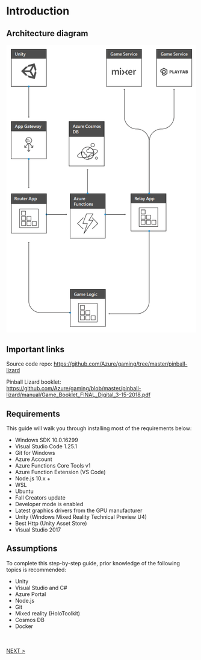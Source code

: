 Introduction
============

Architecture diagram
--------------------

<span id="Arch_Diagram"
class="anchor"></span>![](/media/image2.png)

Important links
---------------

Source code repo:
<https://github.com/Azure/gaming/tree/master/pinball-lizard>

Pinball Lizard booklet:
<https://github.com/Azure/gaming/blob/master/pinball-lizard/manual/Game_Booklet_FINAL_Digital_3-15-2018.pdf>

<span id="_Requirements" class="anchor"><span id="_Toc519166844" class="anchor"></span></span>Requirements
----------------------------------------------------------------------------------------------------------

This guide will walk you through installing most of the requirements
below:

-   Windows SDK 10.0.16299
-   Visual Studio Code 1.25.1
-   Git for Windows
-   Azure Account
-   Azure Functions Core Tools v1
-   Azure Function Extension (VS Code)
-   Node.js 10.x +
-   WSL
-   Ubuntu
-   Fall Creators update
-   Developer mode is enabled
-   Latest graphics drivers from the GPU manufacturer<span
    id="_Expectations" class="anchor"></span>
-   Unity (Windows Mixed Reality Technical Preview U4)
-   Best Http (Unity Asset Store)
-   Visual Studio 2017

Assumptions
-----------

To complete this step-by-step guide, prior knowledge of the following
topics is recommended:

-   Unity
-   Visual Studio and C\#
-   Azure Portal
-   Node.js
-   Git
-   Mixed reality (HoloToolkit)
-   Cosmos DB
-   Docker
<span id="_Unity_3D" class="anchor"></span>

<br><br>
[NEXT >](/docs/install_page2.md)
